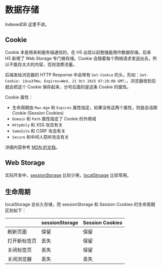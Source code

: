 # 数据存储
IndexedDB 这里不讲。

## Cookie
Cookie 本是用来和服务端通信的，在 H5 出现以前勉强能用作数据存储。后来 H5 新增了 Web Storage 专门做存储。Cookie 会随着每个网络请求发送出去，所以不能存太大的内容，否则浪费流量。

后端发给浏览器的 HTTP Response 中会带有 `Set-Cookie` 的头，形如：`Set-Cookie: id=a3fWa; Expires=Wed, 21 Oct 2015 07:28:00 GMT;`，浏览器收到后就会把这个 Cookie 保存起来，分号后面的是这条 Cookie 的属性。

Cookie 属性：
- 生命周期由 `Max-Age` 和 `Expires` 属性指定，如果没有这两个属性，则是会话期 Cookie (Session Cookies)
- `Domain` 和 `Path` 属性指定了 Cookie 的作用域
- `HttpOnly` 和 XSS 攻击有关
- `SameSite` 和 CSRF 攻击有关
- `Secure` 和中间人窃听攻击有关

详细内容参考 [MDN 的文档](https://developer.mozilla.org/zh-CN/docs/Web/HTTP/Cookies)。

## Web Storage
实际开发中，[sessionStorage](https://developer.mozilla.org/zh-CN/docs/Web/API/Window/sessionStorage) 比较少用，[localStroage](https://developer.mozilla.org/zh-CN/docs/Web/API/Window/localStorage) 比较常用。

## 生命周期
localStorage 会长久存储，而 sessionStorage 和 Session Cookies 的生命周期区别如下：

|              | sessionStorage | Session Cookies |
| ------------ | -------------- | --------------- |
| 刷新页面     | 保留           | 保留            |
| 打开新标签页 | 丢失           | 保留            |
| 关闭标签页   | 丢失           | 保留            |
| 关闭浏览器   | 丢失           | 丢失            |
